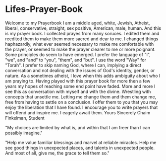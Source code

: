 # Lifes-Prayer-Book
Welcome to my Prayerbook
I am a middle aged, white, Jewish, Atheist, liberal, conservative, straight, sex positive, American, male, human. And this is my prayer book. I collected prayes from many soruces. I edited them and reedited them to make them more sacred and dear to me.       I changed things haphazardly, what ever seemed necessary to make me comfortable with the prayer, or seemed to make the prayer clearer to me or more poignant. Some principles do seem to have emerged. I prefer the language of "I", "we", and "and" to "you", "them", and "but". I use the word "Way" for "Torah". I prefer to skip naming God, where I can, implying a direct conversation and not dealing with the issues of God's identity, gender, or nature. As a sometimes atheist, I love when this adds ambiguity about who I am praying to. Having played with this prayer book for more then a few years my hopes of reaching some end point have faded. More and more I see this as conversation with myself and with the divine. Wrestling with concepts that unsettle me. Letting me change them and them change me, free from having to settle on a conclusion. I offer them to you that you may enjoy the liberation that I have found. I encourage you to write prayers that will offend and inspire me. I eagerly await them.
Yours Sincerely
Chaim Finkelman, Student

"My choices are limited by what is, and within that I am freer than I can possibly imagine."

"Help me value familiar blessings and marvel at reliable miracles. Help me see good things in unexpected places, and talents in unexpected people. And most of all, give me, the grace to tell them so."
